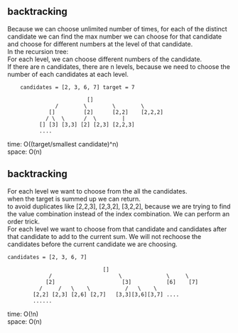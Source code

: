 ## backtracking
Because we can choose unlimited number of times, for each of the distinct candidate we can find the max number we can choose for that candidate and choose for different numbers at the level of that candidate.<br>
In the recursion tree:<br>
For each level, we can choose different numbers of the candidate.<br>
If there are n candidates, there are n levels, because we need to choose the number of each candidates at each level.<br>

		candidates = [2, 3, 6, 7] target = 7
		
				             []
			       /        \        \        \
			     []         [2]      [2,2]    [2,2,2]
			    / \  \      /  \        |    
			  [] [3] [3,3] [2] [2,3] [2,2,3]
			  ....

time: O((target/smallest candidate)^n)<br>
space: O(n)

## backtracking
For each level we want to choose from the all the candidates.<br>
when the target is summed up we can return.<br>
to avoid duplicates like [2,2,3], [2,3,2], [3,2,2], because we are trying to find the value combination instead of the index combination. We can perform an order trick.<br>
For each level we want to choose from that candidate and candidates after that candidate to add to the current sum. We will not rechoose the candidates before the current candidate we are choosing.<br>

	candidates = [2, 3, 6, 7]

						          []
				 /                     \              \     \
				[2]                     [3]           [6]    [7]
			  /     /   \    \           /   \    \
			[2,2] [2,3] [2,6] [2,7]   [3,3][3,6][3,7] ....
			......

time: O(!n)<br>
space: O(n)

